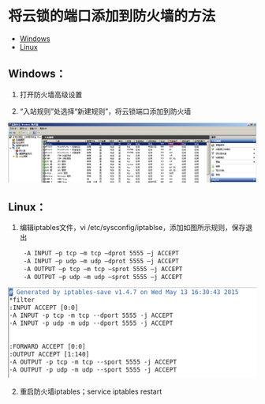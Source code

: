 # 将云锁的端口添加到防火墙的方法 

- [Windows](#windows)
- [Linux](#linux)

## Windows：

1. 打开防火墙高级设置

2. “入站规则”处选择“新建规则”，将云锁端口添加到防火墙

  ![](/assets/q2001.png)

## Linux：

1. 编辑iptables文件，vi /etc/sysconfig/iptablse，添加如图所示规则，保存退出
 
        -A INPUT –p tcp –m tcp –dprot 5555 –j ACCEPT        
        -A INPUT –p udp –m udp –dprot 5555 –j ACCEPT        
        -A OUTPUT –p tcp –m tcp –sprot 5555 –j ACCEPT        
        -A OUTPUT –p udp –m udp –sprot 5555 –j ACCEPT
     
  ![](/assets/q2002.png)   

2. 重启防火墙iptables；service iptables restart